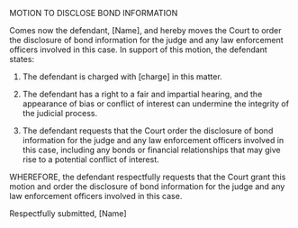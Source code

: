 

MOTION TO DISCLOSE BOND INFORMATION

Comes now the defendant, [Name], and hereby moves the Court to order the disclosure of bond information for the judge and any law enforcement officers involved in this case. In support of this motion, the defendant states:

1.  The defendant is charged with [charge] in this matter.
    
2.  The defendant has a right to a fair and impartial hearing, and the appearance of bias or conflict of interest can undermine the integrity of the judicial process.
    
3.  The defendant requests that the Court order the disclosure of bond information for the judge and any law enforcement officers involved in this case, including any bonds or financial relationships that may give rise to a potential conflict of interest.
    

WHEREFORE, the defendant respectfully requests that the Court grant this motion and order the disclosure of bond information for the judge and any law enforcement officers involved in this case.

Respectfully submitted, [Name]